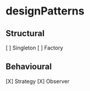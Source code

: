 # designPatterns

## Structural
  [ ] Singleton 
  [ ] Factory
## Behavioural
  [X] Strategy
  [X] Observer
